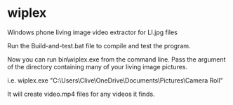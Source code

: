 # wiplex
Windows phone living image video extractor for LI.jpg files

Run the Build-and-test.bat file to compile and test the program.

Now you can run bin\wiplex.exe from the command line. Pass the argument of the directory containing many of your living image pictures.

i.e.
wiplex.exe "C:\Users\Clive\OneDrive\Documents\Pictures\Camera Roll"

It will create video.mp4 files for any videos it finds.

